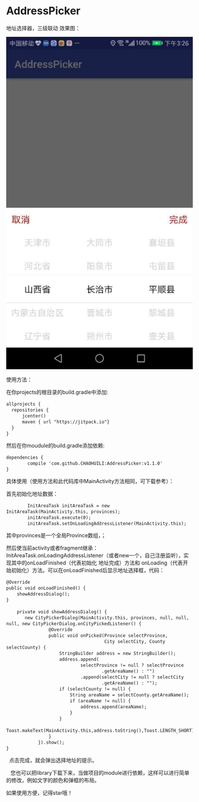 # AddressPicker
地址选择器，三级联动
效果图：

![effect image](https://github.com/CHAOHUILI/AddressPicker/blob/master/addressPicker.png)


使用方法：

在你projects的根目录的build.gradle中添加:

    allprojects {
      repositories {
          jcenter()
          maven { url "https://jitpack.io"}
      }
    }

然后在你moudule的build.gradle添加依赖:

	dependencies {
	        compile 'com.github.CHAOHUILI:AddressPicker:v1.1.0'
	}
  
  具体使用（使用方法和此代码库中MainActivity方法相同，可下载参考）：
  
  首先初始化地址数据：
  
            InitAreaTask initAreaTask = new InitAreaTask(MainActivity.this, provinces);
            initAreaTask.execute(0);
            initAreaTask.setOnLoadingAddressListener(MainActivity.this);
            
  其中provinces是一个全局Province数组，；
            
  然后使当前activity或者fragment继承： InitAreaTask.onLoadingAddressListener（或者new一个，自己注册监听），实现其中的onLoadFinished（代表初始化   地址完成）方法和 onLoading（代表开始初始化）方法。可以在onLoadFinished后显示地址选择框，代码：
  
  
    @Override
    public void onLoadFinished() {
        showAddressDialog();
    }

        private void showAddressDialog() {
           new CityPickerDialog(MainActivity.this, provinces, null, null, null, new CityPickerDialog.onCityPickedListener() {
                    @Override
                    public void onPicked(Province selectProvince,
                                         City selectCity, County selectCounty) {
                        StringBuilder address = new StringBuilder();
                        address.append(
                                selectProvince != null ? selectProvince
                                        .getAreaName() : "")
                                .append(selectCity != null ? selectCity
                                        .getAreaName() : "");
                        if (selectCounty != null) {
                            String areaName = selectCounty.getAreaName();
                            if (areaName != null) {
                                address.append(areaName);
                            }
                        }
                        Toast.makeText(MainActivity.this,address.toString(),Toast.LENGTH_SHORT).show();
                    }
                }).show();
    }
    
    点击完成，就会弹出选择地址的提示。
    
    您也可以把library下载下来，当做项目的module进行依赖，这样可以进行简单的修改，例如文字的颜色和弹框的布局。
    
   如果使用方便，记得star哦！
